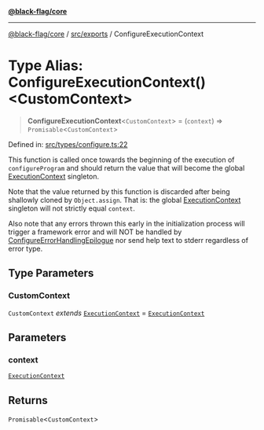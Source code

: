 [**@black-flag/core**](../../../README.md)

***

[@black-flag/core](../../../README.md) / [src/exports](../README.md) / ConfigureExecutionContext

# Type Alias: ConfigureExecutionContext()\<CustomContext\>

> **ConfigureExecutionContext**\<`CustomContext`\> = (`context`) => `Promisable`\<`CustomContext`\>

Defined in: [src/types/configure.ts:22](https://github.com/Xunnamius/black-flag/blob/b4a32322c214182f04aaa04d9c05f164415f17c8/src/types/configure.ts#L22)

This function is called once towards the beginning of the execution of
`configureProgram` and should return the value that will become the global
[ExecutionContext](../util/type-aliases/ExecutionContext.md) singleton.

Note that the value returned by this function is discarded after being
shallowly cloned by `Object.assign`. That is: the global
[ExecutionContext](../util/type-aliases/ExecutionContext.md) singleton will not strictly equal `context`.

Also note that any errors thrown this early in the initialization process
will trigger a framework error and will NOT be handled by
[ConfigureErrorHandlingEpilogue](ConfigureErrorHandlingEpilogue.md) nor send help text to stderr
regardless of error type.

## Type Parameters

### CustomContext

`CustomContext` *extends* [`ExecutionContext`](../util/type-aliases/ExecutionContext.md) = [`ExecutionContext`](../util/type-aliases/ExecutionContext.md)

## Parameters

### context

[`ExecutionContext`](../util/type-aliases/ExecutionContext.md)

## Returns

`Promisable`\<`CustomContext`\>
